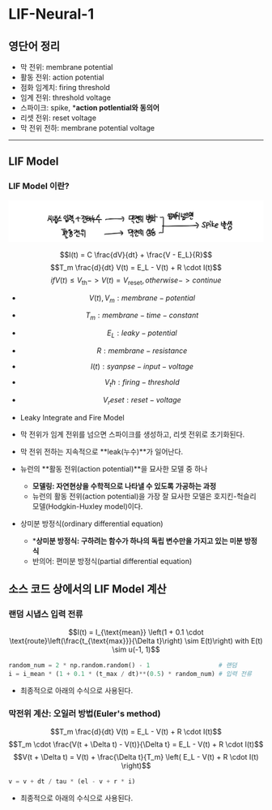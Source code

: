# LIF-Neural-1

## 영단어 정리

- 막 전위: membrane potential
- 활동 전위: action potential
- 점화 임계치: firing threshold
- 임계 전위: threshold voltage
- 스파이크: spike, ***action potlential와 동의어**
- 리셋 전위: reset voltage
- 막 전위 전하: membrane potential voltage

---

## LIF Model

### LIF Model 이란?

![LIF model flow](../image/LIF-Neural-1-LIF%20model%20flow.jpg)

$$I(t) = C \frac{dV}{dt} + \frac{V - E_L}{R}$$
$$T_m \frac{d}{dt} V(t) = E_L - V(t) + R \cdot I(t)$$
$$if V(t) \leq V_{\text{th}} -> V(t) = V_{\text{reset}}, otherwise -> continue$$

- $$V(t), V_m: membrane-potential$$
- $$T_m: membrane-time-constant$$
- $$E_L: leaky-potential$$
- $$R: membrane-resistance$$
- $$I(t):syanpse-input-voltage$$
- $$V_th: firing-threshold$$
- $$V_reset: reset-voltage$$

- Leaky Integrate and Fire Model
- 막 전위가 임계 전위를 넘으면 스파이크를 생성하고, 리셋 전위로 초기화된다.
- 막 전위 전하는 지속적으로 **leak(누수)**가 일어난다.
- 뉴런의 **활동 전위(action potential)**을 묘사한 모델 중 하나
  - **모델링: 자연현상을 수학적으로 나타낼 수 있도록 가공하는 과정**
  - 뉴런의 활동 전위(action potential)을 가장 잘 묘사한 모델은 호지킨-헉슬리 모델(Hodgkin-Huxley model)이다.
- 상미분 방정식(ordinary differential equation)
  - ***상미분 방정식: 구하려는 함수가 하나의 독립 변수만을 가지고 있는 미분 방정식**
  - 반의어: 편미분 방정식(partial differential equation)

## 소스 코드 상에서의 LIF Model 계산

### 랜덤 시냅스 입력 전류

$$I(t) = I_{\text{mean}} \left(1 + 0.1 \cdot \text{route}\left(\frac{t_{\text{max}}}{\Delta t}\right) \sim E(t)\right) with E(t) \sim u(-1, 1)$$

```python
random_num = 2 * np.random.random() - 1                   # 랜덤
i = i_mean * (1 + 0.1 * (t_max / dt)**(0.5) * random_num) # 입력 전류
```

- 최종적으로 아래의 수식으로 사용된다.

### 막전위 계산: 오일러 방법(Euler's method)

$$T_m \frac{d}{dt} V(t) = E_L - V(t) + R \cdot I(t)$$
$$T_m \cdot \frac{V(t + \Delta t) - V(t)}{\Delta t} = E_L - V(t) + R \cdot I(t)$$
$$V(t + \Delta t) = V(t) + \frac{\Delta t}{T_m} \left( E_L - V(t) + R \cdot I(t) \right)$$

```python
v = v + dt / tau * (el - v + r * i)
```

- 최종적으로 아래의 수식으로 사용된다.
